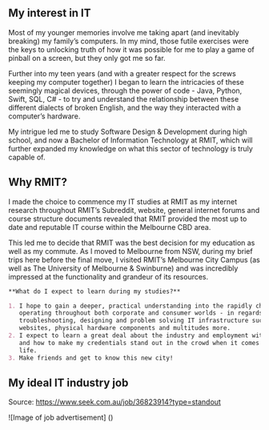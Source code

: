 ## My interest in IT

Most of my younger memories involve me taking apart (and inevitably breaking) my family’s computers. In my mind, those futile exercises were the keys to unlocking truth of how it was possible for me to play a game of pinball on a screen, but they only got me so far. 

Further into my teen years (and with a greater respect for the screws keeping my computer together) I began to learn the intricacies of these seemingly magical devices, through the power of code - Java, Python, Swift, SQL, C# - to try and understand the relationship between these different dialects of broken English, and the way they interacted with a computer’s hardware. 

My intrigue led me to study Software Design & Development during high school, and now a Bachelor of Information Technology at RMIT, which will further expanded my knowledge on what this sector of technology is truly capable of. 

## Why RMIT?

I made the choice to commence my IT studies at RMIT as my internet research throughout RMIT’s Subreddit, website, general internet forums and course structure documents revealed that RMIT provided the most up to date and reputable IT course within the Melbourne CBD area. 

This led me to decide that RMIT was the best decision for my education as well as my commute. As I moved to Melbourne from NSW, during my brief trips here before the final move, I visited RMIT’s Melbourne City Campus (as well as The University of Melbourne & Swinburne) and was incredibly impressed at the functionality and grandeur of its resources.

```markdown
**What do I expect to learn during my studies?**

1. I hope to gain a deeper, practical understanding into the rapidly changing IT landscape 
   operating throughout both corporate and consumer worlds - in regards to aspects such as 
   troubleshooting, designing and problem solving IT infrastructure such as applications, 
   websites, physical hardware components and multitudes more.
2. I expect to learn a great deal about the industry and employment within the IT industry, 
   and how to make my credentials stand out in the crowd when it comes to my post-graduate 
   life.
3. Make friends and get to know this new city!
```

## My ideal IT industry job

Source: https://www.seek.com.au/job/36823914?type=standout

![Image of job advertisement]
()
